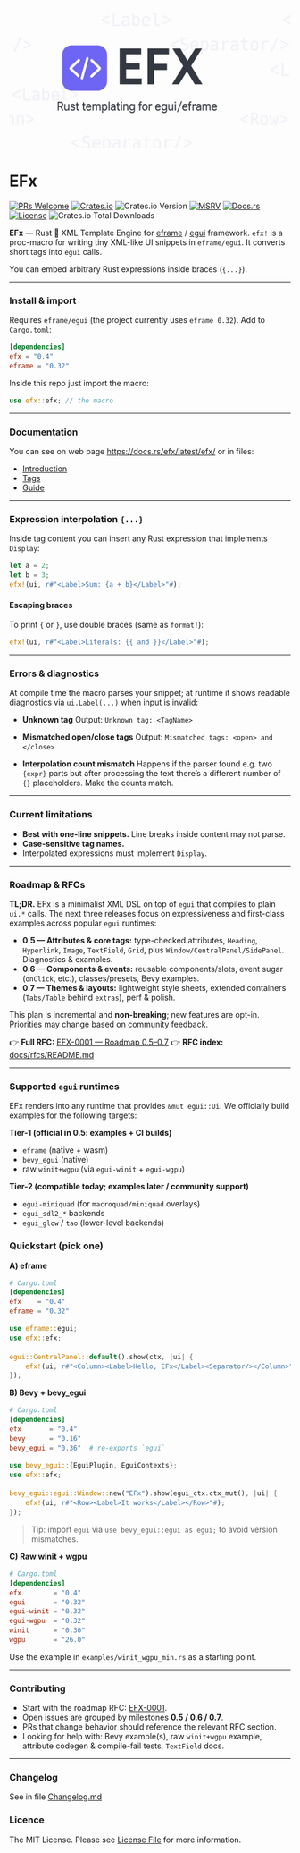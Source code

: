 ![EFX — Rust templating for egui/eframe](efx/docs/efx_cover.webp)

# EFx
[![PRs Welcome](https://img.shields.io/badge/PRs-welcome-brightgreen.svg?style=flat-square)](https://makeapullrequest.com)
[![Crates.io](https://img.shields.io/crates/v/efx.svg)](https://crates.io/crates/efx)
![Crates.io Version](https://img.shields.io/crates/v/efx-core?label=efx-core)
[![MSRV](https://img.shields.io/badge/rustc-1.85%2B-blue.svg)](#)
[![Docs.rs](https://docs.rs/efx/badge.svg)](https://docs.rs/efx)
[![License](https://img.shields.io/crates/l/efx)](https://github.com/ZhukMax/efx/blob/main/LICENSE)
![Crates.io Total Downloads](https://img.shields.io/crates/d/efx)

**EFx** — Rust 🦀 XML Template Engine for [eframe](https://github.com/emilk/egui/tree/master/crates/eframe) / [egui](https://github.com/emilk/egui) framework.
`efx!` is a proc-macro for writing tiny XML-like UI snippets in `eframe/egui`. It converts short tags into `egui` calls.

You can embed arbitrary Rust expressions inside braces (`{...}`).

---

### Install & import

Requires `eframe/egui` (the project currently uses `eframe 0.32`). Add to `Cargo.toml`:
```toml
[dependencies]
efx = "0.4"
eframe = "0.32"
```

Inside this repo just import the macro:
```rust
use efx::efx; // the macro
```

---

### Documentation
You can see on web page https://docs.rs/efx/latest/efx/ or in files:

- [Introduction](efx/docs/intro.md)
- [Tags](efx/docs/tags.md)
- [Guide](efx/docs/guide.md)

---

### Expression interpolation `{...}`

Inside tag content you can insert any Rust expression that implements `Display`:

```rust
let a = 2;
let b = 3;
efx!(ui, r#"<Label>Sum: {a + b}</Label>"#);
```

#### Escaping braces

To print `{` or `}`, use double braces (same as `format!`):

```rust
efx!(ui, r#"<Label>Literals: {{ and }}</Label>"#);
```

---

### Errors & diagnostics

At compile time the macro parses your snippet; at runtime it shows readable diagnostics via `ui.Label(...)` when input is invalid:

* **Unknown tag**
  Output: `Unknown tag: <TagName>`

* **Mismatched open/close tags**
  Output: `Mismatched tags: <open> and </close>`

* **Interpolation count mismatch**
  Happens if the parser found e.g. two `{expr}` parts but after processing the text there’s a different number of `{}` placeholders. Make the counts match.

---

### Current limitations

* **Best with one-line snippets.** Line breaks inside content may not parse.
* **Case-sensitive tag names.**
* Interpolated expressions must implement `Display`.

---

### Roadmap & RFCs

**TL;DR.** EFx is a minimalist XML DSL on top of `egui` that compiles to plain `ui.*` calls.
The next three releases focus on expressiveness and first-class examples across popular `egui` runtimes:

* **0.5 — Attributes & core tags:** type-checked attributes, `Heading`, `Hyperlink`, `Image`, `TextField`, `Grid`, plus `Window/CentralPanel/SidePanel`. Diagnostics & examples.
* **0.6 — Components & events:** reusable components/slots, event sugar (`onClick`, etc.), classes/presets, Bevy examples.
* **0.7 — Themes & layouts:** lightweight style sheets, extended containers (`Tabs/Table` behind `extras`), perf & polish.

This plan is incremental and **non-breaking**; new features are opt-in. Priorities may change based on community feedback.

👉 **Full RFC:** [EFX-0001 — Roadmap 0.5–0.7](docs/rfcs/EFX-0001-roadmap-0.5-0.7.md)
👉 **RFC index:** [docs/rfcs/README.md](docs/rfcs/README.md)

---

### Supported `egui` runtimes

EFx renders into any runtime that provides `&mut egui::Ui`. We officially build examples for the following targets:

**Tier-1 (official in 0.5: examples + CI builds)**

* `eframe` (native + wasm)
* `bevy_egui` (native)
* raw `winit+wgpu` (via `egui-winit` + `egui-wgpu`)

**Tier-2 (compatible today; examples later / community support)**

* `egui-miniquad` (for `macroquad/miniquad` overlays)
* `egui_sdl2_*` backends
* `egui_glow` / `tao` (lower-level backends)

### Quickstart (pick one)

**A) eframe**

```toml
# Cargo.toml
[dependencies]
efx    = "0.4"
eframe = "0.32"
```

```rust
use eframe::egui;
use efx::efx;

egui::CentralPanel::default().show(ctx, |ui| {
    efx!(ui, r#"<Column><Label>Hello, EFx</Label><Separator/></Column>"#);
});
```

**B) Bevy + bevy\_egui**

```toml
# Cargo.toml
[dependencies]
efx       = "0.4"
bevy      = "0.16"
bevy_egui = "0.36"  # re-exports `egui`
```

```rust
use bevy_egui::{EguiPlugin, EguiContexts};
use efx::efx;

bevy_egui::egui::Window::new("EFx").show(egui_ctx.ctx_mut(), |ui| {
    efx!(ui, r#"<Row><Label>It works</Label></Row>"#);
});
```

> Tip: import `egui` via `use bevy_egui::egui as egui;` to avoid version mismatches.

**C) Raw winit + wgpu**

```toml
# Cargo.toml
[dependencies]
efx        = "0.4"
egui       = "0.32"
egui-winit = "0.32"
egui-wgpu  = "0.32"
winit      = "0.30"
wgpu       = "26.0"
```

Use the example in `examples/winit_wgpu_min.rs` as a starting point.

---

### Contributing

* Start with the roadmap RFC: [EFX-0001](docs/rfcs/EFX-0001-roadmap-0.5-0.7.md).
* Open issues are grouped by milestones **0.5 / 0.6 / 0.7**.
* PRs that change behavior should reference the relevant RFC section.
* Looking for help with: Bevy example(s), raw `winit+wgpu` example, attribute codegen & compile-fail tests, `TextField` docs.

---

### Changelog
See in file [Changelog.md](efx/Changelog.md)

### Licence
The MIT License. Please see [License File](efx/LICENSE) for more information.
